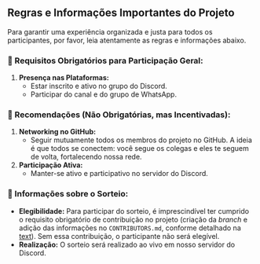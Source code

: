 ## **Regras e Informações Importantes do Projeto**

Para garantir uma experiência organizada e justa para todos os participantes, por favor, leia atentamente as regras e informações abaixo.

### **🚀 Requisitos Obrigatórios para Participação Geral:**

1.  **Presença nas Plataformas:**
    - Estar inscrito e ativo no grupo do Discord.
    - Participar do canal e do grupo de WhatsApp.

### **🌟 Recomendações (Não Obrigatórias, mas Incentivadas):**

1.  **Networking no GitHub:**
    - Seguir mutuamente todos os membros do projeto no GitHub. A ideia é que todos se conectem: você segue os colegas e eles te seguem de volta, fortalecendo nossa rede.
2.  **Participação Ativa:**
    - Manter-se ativo e participativo no servidor do Discord.

### **🎁 Informações sobre o Sorteio:**

- **Elegibilidade:** Para participar do sorteio, é imprescindível ter cumprido o requisito obrigatório de contribuição no projeto (criação da _branch_ e adição das informações no `CONTRIBUTORS.md`, conforme detalhado na [text](../activities/atividade-1.md)). Sem essa contribuição, o participante não será elegível.
- **Realização:** O sorteio será realizado ao vivo em nosso servidor do Discord.

